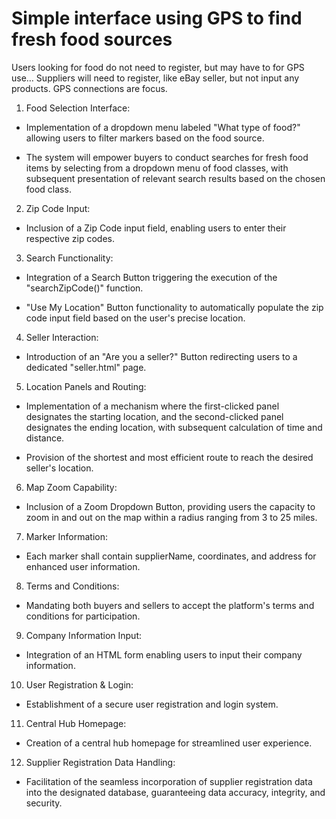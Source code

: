 # Simple interface using GPS to find fresh food sources
Users looking for food do not need to register, but may have to for GPS use…
Suppliers will need to register, like eBay seller, but not input any products.
GPS connections are focus.
1. Food Selection Interface:
   
- Implementation of a dropdown menu labeled "What type of food?" allowing users to filter markers based on the food source.

- The system will empower buyers to conduct searches for fresh food items by selecting from a dropdown menu of food classes, with subsequent presentation of relevant search results based on the chosen food class.
2.	Zip Code Input:

-	Inclusion of a Zip Code input field, enabling users to enter their respective zip codes.

3.	Search Functionality:
   
-	Integration of a Search Button triggering the execution of the "searchZipCode()" function.

-	"Use My Location" Button functionality to automatically populate the zip code input field based on the user's precise location.

4.	Seller Interaction:
   
-	Introduction of an "Are you a seller?" Button redirecting users to a dedicated "seller.html" page.

5.	Location Panels and Routing:
   
-	Implementation of a mechanism where the first-clicked panel designates the starting location, and the second-clicked panel designates the ending location, with subsequent calculation of time and distance.

-	Provision of the shortest and most efficient route to reach the desired seller's location.

6.	Map Zoom Capability:
    
-	Inclusion of a Zoom Dropdown Button, providing users the capacity to zoom in and out on the map within a radius ranging from 3 to 25 miles.

7.	Marker Information:
    
-	Each marker shall contain supplierName, coordinates, and address for enhanced user information.

8.	Terms and Conditions:
    
-	Mandating both buyers and sellers to accept the platform's terms and conditions for participation.

9.	Company Information Input:
    
-	Integration of an HTML form enabling users to input their company information.

10.	User Registration & Login:
    
-	Establishment of a secure user registration and login system.

11.	Central Hub Homepage:
    
-	Creation of a central hub homepage for streamlined user experience.

12.	Supplier Registration Data Handling:
    
-	Facilitation of the seamless incorporation of supplier registration data into the designated database, guaranteeing data accuracy, integrity, and security.


